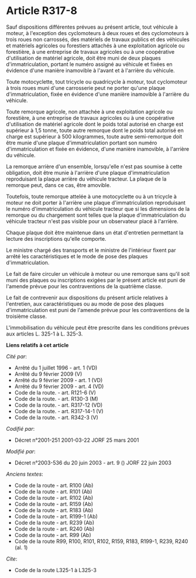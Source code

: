 # Article R317-8

Sauf dispositions différentes prévues au présent article, tout véhicule à moteur, à l'exception des cyclomoteurs à deux roues
et des cyclomoteurs à trois roues non carrossés, des matériels de travaux publics et des véhicules et matériels agricoles ou
forestiers attachés à une exploitation agricole ou forestière, à une entreprise de travaux agricoles ou à une coopérative
d'utilisation de matériel agricole, doit être muni de deux plaques d'immatriculation, portant le numéro assigné au véhicule
et fixées en évidence d'une manière inamovible à l'avant et à l'arrière du véhicule.

Toute motocyclette, tout tricycle ou quadricycle à moteur, tout cyclomoteur à trois roues muni d'une carrosserie peut ne
porter qu'une plaque d'immatriculation, fixée en évidence d'une manière inamovible à l'arrière du véhicule.

Toute remorque agricole, non attachée à une exploitation agricole ou forestière, à une entreprise de travaux agricoles ou à
une coopérative d'utilisation de matériel agricole dont le poids total autorisé en charge est supérieur à 1,5 tonne, toute
autre remorque dont le poids total autorisé en charge est supérieur à 500 kilogrammes, toute autre semi-remorque doit être
munie d'une plaque d'immatriculation portant son numéro d'immatriculation et fixée en évidence, d'une manière inamovible, à
l'arrière du véhicule.

La remorque arrière d'un ensemble, lorsqu'elle n'est pas soumise à cette obligation, doit être munie à l'arrière d'une plaque
d'immatriculation reproduisant la plaque arrière du véhicule tracteur. La plaque de la remorque peut, dans ce cas, être
amovible.

Toutefois, toute remorque attelée à une motocyclette ou à un tricycle à moteur ne doit porter à l'arrière une plaque
d'immatriculation reproduisant le numéro d'immatriculation du véhicule tracteur que si les dimensions de la remorque ou du
chargement sont telles que la plaque d'immatriculation du véhicule tracteur n'est pas visible pour un observateur placé à
l'arrière.

Chaque plaque doit être maintenue dans un état d'entretien permettant la lecture des inscriptions qu'elle comporte.

Le ministre chargé des transports et le ministre de l'intérieur fixent par arrêté les caractéristiques et le mode de pose des
plaques d'immatriculation.

Le fait de faire circuler un véhicule à moteur ou une remorque sans qu'il soit muni des plaques ou inscriptions exigées par
le présent article est puni de l'amende prévue pour les contraventions de la quatrième classe.

Le fait de contrevenir aux dispositions du présent article relatives à l'entretien, aux caractéristiques ou au mode de pose
des plaques d'immatriculation est puni de l'amende prévue pour les contraventions de la troisième classe.

L'immobilisation du véhicule peut être prescrite dans les conditions prévues aux articles L. 325-1 à L. 325-3.

**Liens relatifs à cet article**

_Cité par_:

  - Arrêté du 1 juillet 1996 - art. 1 (VD)
  - Arrêté du 9 février 2009 (V)
  - Arrêté du 9 février 2009 - art. 1 (VD)
  - Arrêté du 9 février 2009 - art. 4 (VD)
  - Code de la route. - art. R121-6 (V)
  - Code de la route. - art. R130-3 (M)
  - Code de la route. - art. R317-12 (VD)
  - Code de la route. - art. R317-14-1 (V)
  - Code de la route. - art. R342-3 (V)

_Codifié par_:

  - Décret n°2001-251 2001-03-22 JORF 25 mars 2001

_Modifié par_:

  - Décret n°2003-536 du 20 juin 2003 - art. 9 () JORF 22 juin 2003

_Anciens textes_:

  - Code de la route - art. R100 (Ab)
  - Code de la route - art. R101 (Ab)
  - Code de la route - art. R102 (Ab)
  - Code de la route - art. R159 (Ab)
  - Code de la route - art. R183 (Ab)
  - Code de la route - art. R199-1 (Ab)
  - Code de la route - art. R239 (Ab)
  - Code de la route - art. R240 (Ab)
  - Code de la route - art. R99 (Ab)
  - Code de la route R99, R100, R101, R102, R159, R183, R199-1, R239, R240 (al. 1)

_Cite_:

  - Code de la route L325-1 à L325-3
